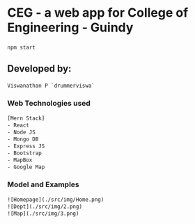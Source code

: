 # CEG - a web app for College of Engineering - Guindy

`npm start`

## Developed by:
    Viswanathan P `drummerviswa`

### Web Technologies used
    [Mern Stack]
    - React
    - Node JS
    - Mongo DB
    - Express JS
    - Bootstrap
    - MapBox
    - Google Map

### Model and Examples

    ![Homepage](./src/img/Home.png)
    ![Dept](./src/img/2.png)
    ![Map](./src/img/3.png)